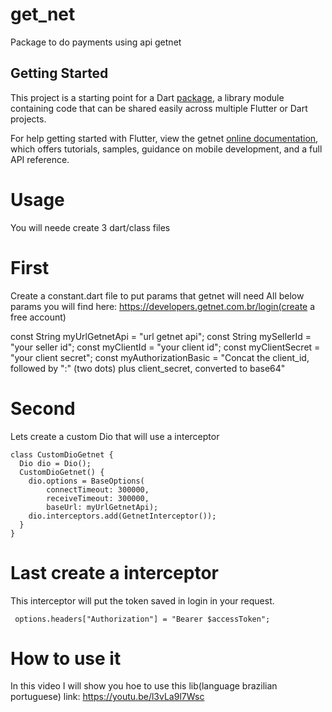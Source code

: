 # get_net

Package to do payments using api getnet

## Getting Started

This project is a starting point for a Dart
[package](https://flutter.dev/developing-packages/),
a library module containing code that can be shared easily across
multiple Flutter or Dart projects.

For help getting started with Flutter, view the getnet 
[online documentation](https://developers.getnet.com.br/login), which offers tutorials, 
samples, guidance on mobile development, and a full API reference.

# Usage 
You will neede create 3 dart/class files
# First
Create a constant.dart file to put params that getnet will need
All below params you will find here: https://developers.getnet.com.br/login(create a free account)

const String myUrlGetnetApi = "url getnet api";
const String mySellerId = "your seller id";
const myClientId = "your client id";
const myClientSecret = "your client secret";
const myAuthorizationBasic = "Concat the client_id, followed by ":" (two dots) plus client_secret, converted to base64"

# Second
Lets create a custom Dio that will use a interceptor
```
class CustomDioGetnet {
  Dio dio = Dio();
  CustomDioGetnet() {
    dio.options = BaseOptions(
        connectTimeout: 300000,
        receiveTimeout: 300000,
        baseUrl: myUrlGetnetApi);
    dio.interceptors.add(GetnetInterceptor());
  }
}
```
# Last create a interceptor
This interceptor will put the token saved in login in your request.
```
 options.headers["Authorization"] = "Bearer $accessToken";
```
# How to use it
In this video I will show you hoe to use this lib(language brazilian portuguese)
link: https://youtu.be/l3vLa9l7Wsc
